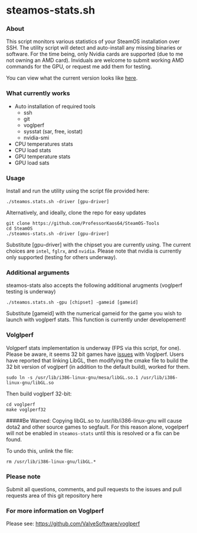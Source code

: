 # steamos-stats.sh

### About
This script monitors various statistics of your SteamOS installation over SSH. The utility script will detect and auto-install any missing binaries or software. For the time being, only Nvidia cards are supported (due to me not owning an AMD card). Inviduals are welcome to submit working AMD commands for the GPU, or request me add them for testing.

You can view what the current version looks like [here](https://plus.google.com/u/0/+MikeyD64?tab=mX#+MikeyD64/posts/L1vKuPt6xJp?pid=6130569276589664466&oid=110956822431822104338).

### What currently works
* Auto installation of required tools
  * ssh
  * git
  * voglperf
  * sysstat (sar, free, iostat)
  * nvidia-smi
* CPU temperatures stats
* CPU load stats
* GPU temperature stats
* GPU load sats
 
### Usage

Install and run the utility using the script file provided here:
```
./steamos.stats.sh -driver [gpu-driver]
```

Alternatively, and ideally, clone the repo for easy updates
```
git clone https://github.com/ProfessorKaos64/SteamOS-Tools
cd SteamOS
./steamos-stats.sh -driver [gpu-driver]
```
Substitute [gpu-driver] with the chipset you are currently using. The current choices are `intel`, `fglrx`, and `nvidia`. Please note that nvidia is currently only supported (testing for others underway).

### Additional arguments

steamos-stats also accepts the following additional arugments (voglperf testing is underway)
```
./steamos.stats.sh -gpu [chipset] -gameid [gameid]
```
Substitute [gameid] with the numerical gameid for the game you wish to launch with voglperf stats. This function is currently under developement!

### Volglperf

Volgperf stats implementation is underway (FPS via this script, for one). Please be aware, it seems 32 bit games have [issues](https://github.com/ValveSoftware/voglperf/issues/7#issuecomment-44964590) with Voglperf. Users have reported that linking LibGL, then modifying the cmake file to build the 32 bit version of voglperf (in addition to the default build), worked for them.

```
sudo ln -s /usr/lib/i386-linux-gnu/mesa/libGL.so.1 /usr/lib/i386-linux-gnu/libGL.so
```

Then build voglperf 32-bit:

```
cd voglperf
make voglperf32
```

#####Be Warned:
Copying libGL.so to /usr/lib/i386-linux-gnu will cause dota2 and other source games to segfault. For this reason alone, vogelperf will not be enabled in `steamos-stats` until this is resolved or a fix can be found. 

To undo this, unlink the file:
```
rm /usr/lib/i386-linux-gnu/libGL.*
```

### Please note

Submit all questions, comments, and pull requests to the issues and pull requests area of this git repository
 here
 
### For more information on Voglperf
Please see: https://github.com/ValveSoftware/voglperf
